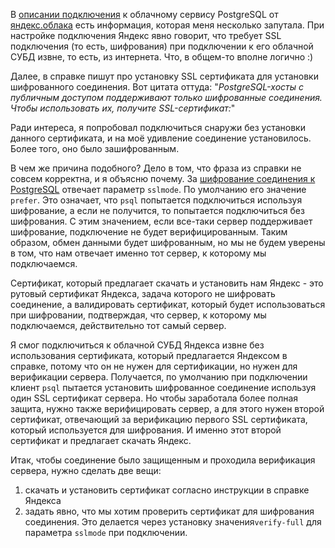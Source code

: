 
В [описании подключения](https://yandex.cloud/ru/docs/managed-postgresql/operations/connect) к облачному сервису PostgreSQL от [яндекс.облака](https://cloud.yandex.ru) есть информация, которая меня несколько запутала. При настройке подключения Яндекс явно говорит, что требует SSL подключения (то есть, шифрования) при подключении к его облачной СУБД извне, то есть, из интернета. Что, в общем-то вполне логично :)

Далее, в справке пишут про установку SSL сертификата для установки шифрованного соединения. Вот цитата оттуда: "*PostgreSQL-хосты с публичным доступом поддерживают только шифрованные соединения. Чтобы использовать их, получите SSL-сертификат:*"

Ради интереса, я попробовал подключиться снаружи без установки данного сертификата, и на моё удивление соединение установилось. Более того, оно было зашифрованным. 

В чем же причина подобного? Дело в том, что фраза из справки не совсем корректна, и я объясню почему. За [шифрование соединения к PostgreSQL](https://www.postgresql.org/docs/current/libpq-ssl.html) отвечает параметр `sslmode`. По умолчанию его значение `prefer`. Это означает, что `psql` попытается подключиться используя шифрование, а если не получится, то попытается подключиться без шифрования. С этим значением, если все-таки сервер поддерживает шифрование, подключение не будет верифицированным. Таким образом, обмен данными будет шифрованным, но мы не будем уверены в том, что нам отвечает именно тот сервер, к которому мы подключаемся. 

Сертификат, который предлагает скачать и установить нам Яндекс - это рутовый сертификат Яндекса, задача которого не шифровать соединение, а валидировать сертификат, который будет использоваться при шифровании, подтверждая, что сервер, к которому мы подключаемся, действительно тот самый сервер. 

Я смог подключиться к облачной СУБД Яндекса извне без использования сертификата, который предлагается Яндексом в справке, потому что он не нужен для сертификации, но нужен для верификации сервера. Получается, по умолчанию при подключении клиент `psql` пытается установить шифрованное соединение используя один SSL сертификат сервера. Но чтобы заработала более полная защита, нужно также верифицировать сервер, а для этого нужен второй сертификат, отвечающий за верификацию первого SSL сертификата, который используется для шифрования. И именно этот второй сертификат и предлагает скачать Яндекс.

Итак, чтобы соединение было защищенным и проходила верификация сервера, нужно сделать две вещи:
1) скачать и установить сертификат согласно инструкции в справке Яндекса
2) задать явно, что мы хотим проверить сертификат для шифрования соединения. Это делается через установку значения`verify-full` для параметра `sslmode` при подключении.

